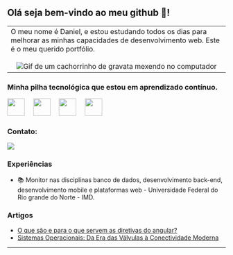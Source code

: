 ## Olá seja bem-vindo ao meu github 👋!

<p align="right">
<table width="100%">
<tr><td valign="top" width="50%">
  <span> O meu nome é Daniel, e estou estudando todos os dias para melhorar as minhas capacidades de desenvolvimento web. Este é o meu querido portfólio. </span>
  
<div align="center">
  <br>
  <img src="https://media1.giphy.com/media/3oKIPnAiaMCws8nOsE/giphy.gif?cid=6c09b952wk2a03vmdltp3m44641g559i6b7zgqdtjkjlne58&ep=v1_gifs_search&rid=giphy.gif&ct=g" alt="Gif de um cachorrinho de gravata mexendo no computador">
</div>

</td></tr>
</table>
</p>


### Minha pilha tecnológica que estou em aprendizado contínuo.
  <div>
    <img src="https://cdn.jsdelivr.net/gh/devicons/devicon/icons/java/java-original.svg" width="40" height="40" />
    &nbsp;
    &nbsp;
    <img src="https://cdn.jsdelivr.net/gh/devicons/devicon/icons/angularjs/angularjs-plain.svg" width="40" height="40" />
    &nbsp;
    &nbsp;
    <img src="https://cdn.jsdelivr.net/gh/devicons/devicon/icons/git/git-original-wordmark.svg" width="40" height="40" />
    &nbsp;
    &nbsp;
    <img src="https://cdn.jsdelivr.net/gh/devicons/devicon/icons/linux/linux-original.svg" width="40" height="40" />
    &nbsp;
  </div>

### Contato:
  <a href="https://www.linkedin.com/in/alves-daniel-nascimento/" target="_blank"><img src="https://img.shields.io/badge/-LinkedIn-%230077B5?style=for-the-badge&logo=linkedin&logoColor=white" target="_blank"></a> 


### Experiências

- 📚 Monitor nas disciplinas banco de dados, desenvolvimento back-end, desenvolvimento mobile e plataformas web - Universidade Federal do Rio grande do Norte - IMD.


### Artigos

- [O que são e para o que servem as diretivas do angular?](https://www.tabnews.com.br/danielxlves/o-que-sao-e-para-o-que-servem-as-diretivas-do-angular)
- [Sistemas Operacionais: Da Era das Válvulas à Conectividade Moderna](https://dio.me/articles/sistemas-operacionais-da-era-das-valvulas-a-conectividade-moderna)

<hr>

